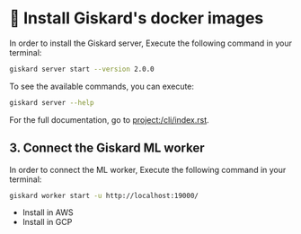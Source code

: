 # 🔧 Install Giskard's docker images

In order to install the Giskard server, Execute the following command in your terminal:
```sh
giskard server start --version 2.0.0
```
To see the available commands, you can execute:
```sh
giskard server --help  
```
For the full documentation, go to <project:/cli/index.rst>.

## 3. Connect the Giskard ML worker
In order to connect the ML worker, Execute the following command in your terminal:
```sh
giskard worker start -u http://localhost:19000/
```


- Install in AWS
- Install in GCP